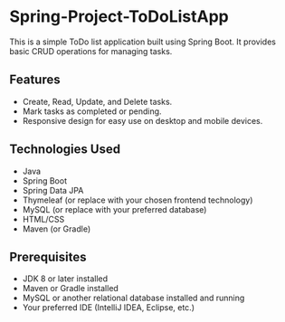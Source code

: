 # Spring-Project-ToDoListApp
This is a simple ToDo list application built using Spring Boot. It provides basic CRUD operations for managing tasks.
## Features

- Create, Read, Update, and Delete tasks.
- Mark tasks as completed or pending.
- Responsive design for easy use on desktop and mobile devices.

## Technologies Used

- Java
- Spring Boot
- Spring Data JPA
- Thymeleaf (or replace with your chosen frontend technology)
- MySQL (or replace with your preferred database)
- HTML/CSS
- Maven (or Gradle)

## Prerequisites

- JDK 8 or later installed
- Maven or Gradle installed
- MySQL or another relational database installed and running
- Your preferred IDE (IntelliJ IDEA, Eclipse, etc.)
